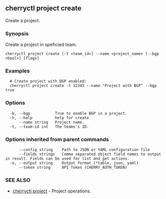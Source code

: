 ## cherryctl project create

Create a project.

### Synopsis

Create a project in speficied team.

```
cherryctl project create [-t <team_id>] --name <project_name> [--bgp <bool>] [flags]
```

### Examples

```
  # Create project with BGP enabled:
  cherryctl project create -t 12345 --name "Project with BGP" --bgp true
```

### Options

```
  -b, --bgp           True to enable BGP in a project.
  -h, --help          help for create
      --name string   Project name.
  -t, --team-id int   The teams's ID.
```

### Options inherited from parent commands

```
      --config string    Path to JSON or YAML configuration file
      --fields strings   Comma separated object field names to output in result. Fields can be used for list and get actions.
  -o, --output string    Output format (*table, json, yaml)
      --token string     API Token (CHERRY_AUTH_TOKEN)
```

### SEE ALSO

* [cherryctl project](cherryctl_project.md)	 - Project operations.

